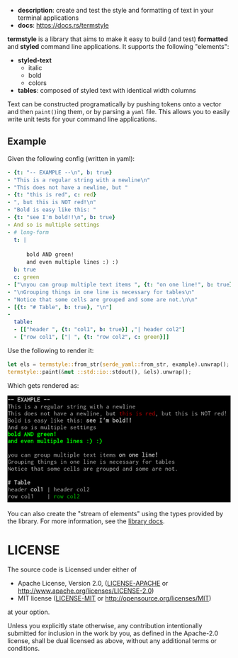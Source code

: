 - **description**: create and test the style and formatting of text in your
  terminal applications
- **docs**: https://docs.rs/termstyle

**termstyle** is a library that aims to make it easy to build (and test)
**formatted** and **styled** command line applications. It supports the following "elements":
- **styled-text**
    - italic
    - bold
    - colors
- **tables**: composed of styled text with identical width columns

Text can be constructed programatically by pushing tokens onto a vector and
then `paint()`ing them, or by parsing a `yaml` file. This allows you to easily
write unit tests for your command line applications.

## Example
Given the following config (written in yaml):
```yaml
- {t: "-- EXAMPLE --\n", b: true}
- "This is a regular string with a newline\n"
- "This does not have a newline, but "
- {t: "this is red", c: red}
- ", but this is NOT red!\n"
- "Bold is easy like this: "
- {t: "see I'm bold!!\n", b: true}
- And so is multiple settings
- # long-form
  t: |

      bold AND green!
      and even multiple lines :) :)
  b: true
  c: green
- ["\nyou can group multiple text items ", {t: "on one line!", b: true}]
- "\nGrouping things in one line is necessary for tables\n"
- "Notice that some cells are grouped and some are not.\n\n"
- [{t: "# Table", b: true}, "\n"]
-
  table:
  - [["header ", {t: "col1", b: true}] ,"| header col2"]
  - ["row col1", ["| ", {t: "row col2", c: green}]]
```

Use the following to render it:
```rust
let els = termstyle::from_str(serde_yaml::from_str, example).unwrap();
termstyle::paint(&mut ::std::io::stdout(), &els).unwrap();
```

Which gets rendered as:

![rendered](img/example.png)

You can also create the "stream of elements" using the types provided by the
library.  For more information, see the
[library docs](https://docs.rs/termstyle).


# LICENSE

The source code is Licensed under either of

* Apache License, Version 2.0, ([LICENSE-APACHE](LICENSE-APACHE) or
  http://www.apache.org/licenses/LICENSE-2.0)
* MIT license ([LICENSE-MIT](LICENSE-MIT) or
  http://opensource.org/licenses/MIT)

at your option.

Unless you explicitly state otherwise, any contribution intentionally submitted
for inclusion in the work by you, as defined in the Apache-2.0 license, shall
be dual licensed as above, without any additional terms or conditions.
